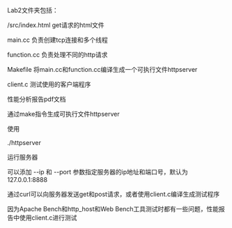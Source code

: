 Lab2文件夹包括：

/src/index.html  get请求的html文件

main.cc  负责创建tcp连接和多个线程

function.cc  负责处理不同的http请求

Makefile  将main.cc和function.cc编译生成一个可执行文件httpserver

client.c  测试使用的客户端程序

性能分析报告pdf文档






通过make指令生成可执行文件httpserver

使用

./httpserver

运行服务器

可以添加 --ip 和 --port 参数指定服务器的ip地址和端口号，默认为 127.0.0.1:8888

通过curl可以向服务器发送get和post请求，或者使用client.c编译生成测试程序

因为Apache Bench和http_host和Web Bench工具测试时都有一些问题，性能报告中使用client.c进行测试
